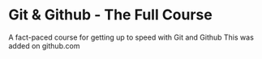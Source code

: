  # Git & Github - The Full Course

 A fact-paced course for getting up to speed with Git and Github
 This was added on github.com
 

